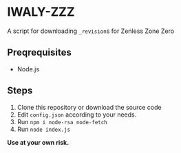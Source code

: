 # IWALY-ZZZ

A script for downloading `_revision`s for Zenless Zone Zero


## Preqrequisites
* Node.js

## Steps
1. Clone this repository or download the source code
2. Edit `config.json` according to your needs.
3. Run `npm i node-rsa node-fetch`
4. Run `node index.js`


**Use at your own risk.**
